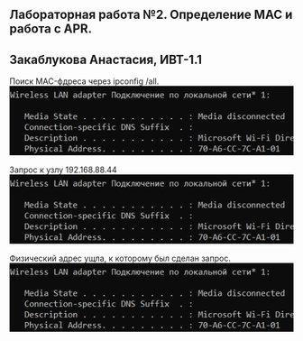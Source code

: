 ## Лабораторная работа №2. Определение MAC и работа с APR.
## Закаблукова Анастасия, ИВТ-1.1

Поиск MAC-фдреса через ipconfig /all.  
![](image_report/pic1.png)

Запрос к узлу 192.168.88.44  
![](image_report/pic1.png)

Физический адрес ущла, к которому был сделан запрос.  
![](image_report/pic1.png)